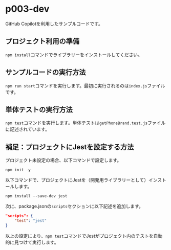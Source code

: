 # p003-dev

GitHub Copilotを利用したサンプルコードです。

## プロジェクト利用の準備
`npm install`コマンドでライブラリーをインストールしてください。

## サンプルコードの実行方法

`npm run start`コマンドを実行します。最初に実行されるのは`index.js`ファイルです。

## 単体テストの実行方法

`npm test`コマンドを実行します。単体テストは`getPhoneBrand.test.js`ファイルに記述されています。

## 補足：プロジェクトにJestを設定する方法

プロジェクト未設定の場合、以下コマンドで設定します。

```
npm init -y
```

以下コマンドで、プロジェクトにJestを（開発用ライブラリーとして）インストールします。

```
npm install --save-dev jest
```

次に、package.jsonの`scripts`セクションに以下記述を追加します。

```json
"scripts": {
    "test": "jest"
}
```

以上の設定により、`npm test`コマンドでJestがプロジェクト内のテストを自動的に見つけて実行します。